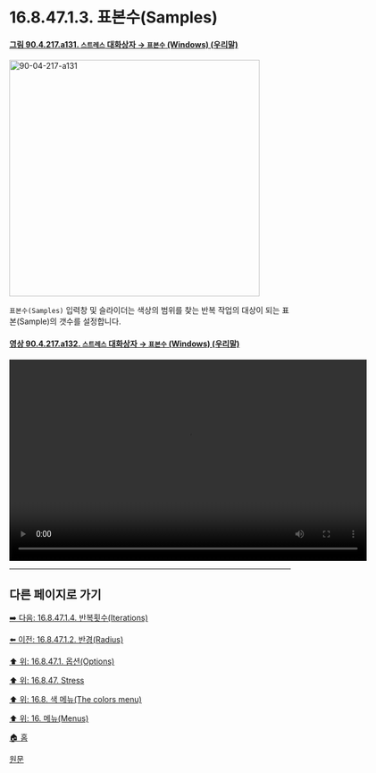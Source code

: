 # 16.8.47.1.3. 표본수(Samples)

<a id="90-04-217-a131"></a>

#### [그림 90.4.217.a131. `스트레스` 대화상자 → `표본수` (Windows) (우리말)](./90-04-0217-stress.md#90-04-217-a131)
<img width="448" height="423" alt="90-04-217-a131" src="https://github.com/user-attachments/assets/65793174-72f8-4710-94f3-0f6c40b217b6" />

`표본수(Samples)` 입력창 및 슬라이더는 색상의 범위를 찾는 반복 작업의 대상이 되는 표본(Sample)의 갯수를 설정합니다.

<a id="90-04-217-a132"></a>

#### [영상 90.4.217.a132. `스트레스` 대화상자 → `표본수` (Windows) (우리말)](./90-04-0217-stress.md#90-04-217-a132)
<video controls="controls" width="640" height="360" src="https://github.com/user-attachments/assets/b0e040bf-9a23-40f6-ba83-f65ce90c1022"></video>

***

## 다른 페이지로 가기

[➡️ 다음: 16.8.47.1.4. 반복횟수(Iterations)](./16-08-47-01-04-iterations.md)

[⬅️ 이전: 16.8.47.1.2. 반경(Radius)](./16-08-47-01-02-radius.md)

[⬆️ 위: 16.8.47.1. 옵션(Options)](./16-08-47-01-00-options.md)

[⬆️ 위: 16.8.47. Stress](./16-08-47-00-stress.md)

[⬆️ 위: 16.8. 색 메뉴(The colors menu)](./16-08-00-the-colors-menu.md)

[⬆️ 위: 16. 메뉴(Menus)](./16-00-menus.md)

[🏠 홈](./00-home.md)

[원문](https://docs.gimp.org/2.10/ko/gimp-filter-stress.html#idm33735)
